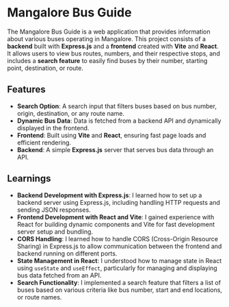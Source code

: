 # Mangalore Bus Guide

The Mangalore Bus Guide is a web application that provides information about various buses operating in Mangalore. This project consists of a **backend** built with **Express.js** and a **frontend** created with **Vite** and **React**. It allows users to view bus routes, numbers, and their respective stops, and includes a **search feature** to easily find buses by their number, starting point, destination, or route.

## Features

- **Search Option**: A search input that filters buses based on bus number, origin, destination, or any route name.
- **Dynamic Bus Data**: Data is fetched from a backend API and dynamically displayed in the frontend.
- **Frontend**: Built using **Vite** and **React**, ensuring fast page loads and efficient rendering.
- **Backend**: A simple **Express.js** server that serves bus data through an API.

## Learnings

- **Backend Development with Express.js**: I learned how to set up a backend server using Express.js, including handling HTTP requests and sending JSON responses.
- **Frontend Development with React and Vite**: I gained experience with React for building dynamic components and Vite for fast development server setup and bundling.
- **CORS Handling**: I learned how to handle CORS (Cross-Origin Resource Sharing) in Express.js to allow communication between the frontend and backend running on different ports.
- **State Management in React**: I understood how to manage state in React using `useState` and `useEffect`, particularly for managing and displaying bus data fetched from an API.
- **Search Functionality**: I implemented a search feature that filters a list of buses based on various criteria like bus number, start and end locations, or route names.


